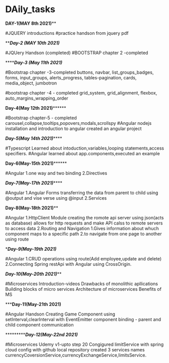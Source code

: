 # DAily_tasks

********************DAY-1(MAY 8th 2021)**********************

#JQUERY introductions
#practice handson from jquery pdf


*******************Day-2 (MAY 10th 2021)*****************

#JQUery Handson (completed)
#BOOTSTRAP chapter 2 -completed


*******************Day-3 (May 11th 2021)***************

#Bootstrap chapter -3-completed
      buttons, navbar, list_groups_badges, forms, input_groups, alerts_progress, tables-pagination, cards, media_object, jumbotron
  
#bootstrap chapter -4 - completed
      grid_system, grid_alignment, flexbox, auto_margins_wrapping_order
      
      
********************Day-4(May 12th 2021)**************************

#Bootstrap chapter-5 - completed
      carousel,collapse,tooltips,popovers,modals,scrollspy
#Angular
      nodejs installation and introduction to angular
      created an angular project
 
*********************Day-5(May 14th 2021)*************************

#Typescript
      Learned about intoduction,variables,looping statements,access specifiers.
#Angular
      learned about app.components,executed an example
      
********************Day-6(May-15th 2021)**************************

#Angular 
      1.one way and two binding
      2.Directives
     
*********************Day-7(May-17th 2021)*************************

#Angular
      1.Angular Forms
             transferring the data from parent to child using @output and vise verse using @input
      2.Services
      
**********************Day-8(May-18th 2021)************************

#Angular
      1.HttpClient Module
             creating the romote api server using json(acts as database) 
             allows for http requests and make API calss to remote servers to access data
      2.Routing and Navigation
            1.Gives information about whuch component maps to a specific path
            2.to navigate from one page to another using route
            
************************Day-9(May-19th 2021)***********************

#Angular
      1.CRUD operations using route(Add employee,update and delete)
      2.Connecting Spring restApi with Angular using CrossOrigin.
      
***********************Day-10(May-20th 2021)*************************

#Microservices
      Introduction-videos
            Drawbacks of monolithic apllications
            Building blocks of micro services
            Architecture of microservices
            Benefits of MS
            
***************************Day-11(May-21th 2021)************************

#Angular Handson
      Creating Game Component using setInterval,clearInterval with EventEmitter
      component binding - parent and child component communication
      
******************************Day-12(May-22nd 2021)*********************

#Microservices
      Udemy v1-upto step 20
      Congigured limitService with spring cloud config with github local repository
      created 3 services names currencyCoversionService,currencyExchangeService,limitsService.
      
      
            
